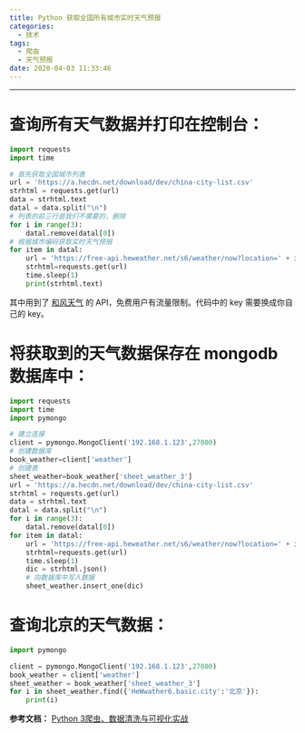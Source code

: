 ```yaml
---
title: Python 获取全国所有城市实时天气预报
categories:
  - 技术
tags:
  - 爬虫
  - 天气预报
date: 2020-04-03 11:33:46
---
```


---
# 查询所有天气数据并打印在控制台：
```python
import requests
import time

# 首先获取全国城市列表
url = 'https://a.hecdn.net/download/dev/china-city-list.csv'
strhtml = requests.get(url)
data = strhtml.text
datal = data.split("\n")
# 列表的前三行是我们不需要的，删除
for i in range(3):
    datal.remove(datal[0])
# 根据城市编码获取实时天气预报
for item in datal:
    url = 'https://free-api.heweather.net/s6/weather/now?location=' + item[0:11] +'&key=xxx'
    strhtml=requests.get(url)
    time.sleep(1)
    print(strhtml.text)
```
<!-- more -->
其中用到了 [和风天气](https://dev.heweather.com/) 的 API，免费用户有流量限制。代码中的 key 需要换成你自己的 key。

# 将获取到的天气数据保存在 mongodb 数据库中：
```python
import requests
import time
import pymongo

# 建立连接
client = pymongo.MongoClient('192.168.1.123',27000)
# 创建数据库 
book_weather=client['weather']
# 创建表
sheet_weather=book_weather['sheet_weather_3']
url = 'https://a.hecdn.net/download/dev/china-city-list.csv'
strhtml = requests.get(url)
data = strhtml.text
datal = data.split("\n")
for i in range(3):
    datal.remove(datal[0])
for item in datal:
    url = 'https://free-api.heweather.net/s6/weather/now?location=' + item[0:11] +'&key=xxx'
    strhtml=requests.get(url)
    time.sleep(1)
    dic = strhtml.json()
    # 向数据库中写入数据
    sheet_weather.insert_one(dic)
```
# 查询北京的天气数据：
```python
import pymongo

client = pymongo.MongoClient('192.168.1.123',27000)
book_weather = client['weather']
sheet_weather = book_weather['sheet_weather_3']
for i in sheet_weather.find({'HeWwather6.basic.city':'北京'}):
    print(i)
```
**参考文档：**
[Python 3爬虫、数据清洗与可视化实战](https://book.douban.com/subject/30190201/)